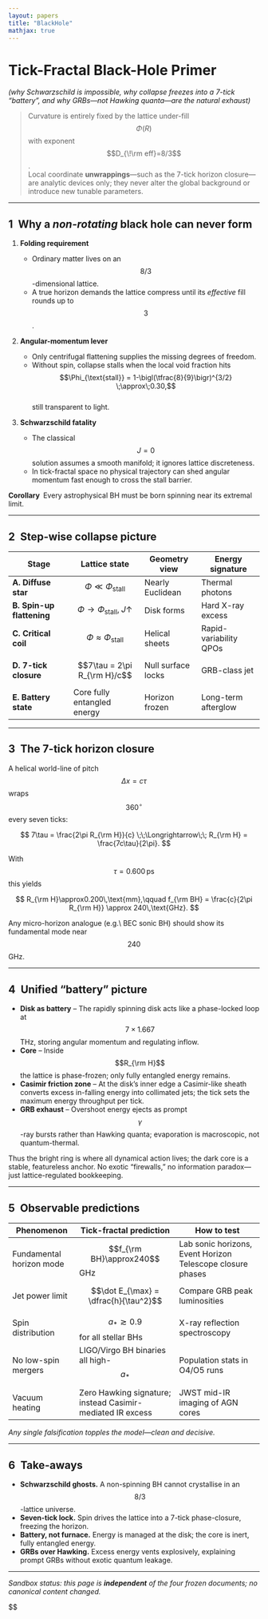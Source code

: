 ```yaml
---
layout: papers
title: "BlackHole"
mathjax: true
---
```


# Tick-Fractal Black-Hole Primer  
*(why Schwarzschild is impossible, why collapse freezes into a 7-tick “battery”, and why GRBs—­not Hawking quanta—are the natural exhaust)*

> Curvature is entirely fixed by the lattice under-fill $$\Phi(R)$$ with exponent $$D_{\!\rm eff}=8/3$$.  
> Local coordinate **unwrappings**—such as the 7-tick horizon closure—are analytic devices only; they never alter the global background or introduce new tunable parameters.

---

## 1 Why a *non-rotating* black hole can never form  

1. **Folding requirement**  
   * Ordinary matter lives on an $$8/3$$-dimensional lattice.  
   * A true horizon demands the lattice compress until its *effective* fill rounds up to $$3$$.

2. **Angular-momentum lever**  
   * Only centrifugal flattening supplies the missing degrees of freedom.  
   * Without spin, collapse stalls when the local void fraction hits  
     $$\Phi_{\text{stall}} = 1-\bigl(\tfrac{8}{9}\bigr)^{3/2} \;\approx\;0.30,$$  
     still transparent to light.

3. **Schwarzschild fatality**  
   * The classical $$J=0$$ solution assumes a smooth manifold; it ignores lattice discreteness.  
   * In tick-fractal space no physical trajectory can shed angular momentum fast enough to cross the stall barrier.

**Corollary** Every astrophysical BH must be born spinning near its extremal limit.

---

## 2 Step-wise collapse picture  

| Stage | Lattice state | Geometry view | Energy signature |
|-------|--------------|---------------|------------------|
| **A. Diffuse star** | $$\Phi\ll\Phi_{\text{stall}}$$ | Nearly Euclidean | Thermal photons |
| **B. Spin-up flattening** | $$\Phi\rightarrow\Phi_{\text{stall}},\;J\uparrow$$ | Disk forms | Hard X-ray excess |
| **C. Critical coil** | $$\Phi\approx\Phi_{\text{stall}}$$ | Helical sheets | Rapid-variability QPOs |
| **D. 7-tick closure** | $$7\tau = 2\pi R_{\rm H}/c$$ | Null surface locks | GRB-class jet |
| **E. Battery state** | Core fully entangled energy | Horizon frozen | Long-term afterglow |

---

## 3 The 7-tick horizon closure  

A helical world-line of pitch $$\Delta x = c\tau$$ wraps $$360^\circ$$ every seven ticks:

$$
7\tau = \frac{2\pi R_{\rm H}}{c}
\;\;\Longrightarrow\;\;
R_{\rm H} = \frac{7c\tau}{2\pi}.
$$

With $$\tau = 0.600\,\text{ps}$$ this yields  

$$
R_{\rm H}\approx0.200\,\text{mm},\qquad
f_{\rm BH} = \frac{c}{2\pi R_{\rm H}} \approx 240\,\text{GHz}.
$$

Any micro-horizon analogue (e.g.\ BEC sonic BH) should show its fundamental mode near $$240$$ GHz.

---

## 4 Unified “battery” picture  

* **Disk as battery** – The rapidly spinning disk acts like a phase-locked loop at $$7\times1.667$$ THz, storing angular momentum and regulating inflow.  
* **Core** – Inside $$R_{\rm H}$$ the lattice is phase-frozen; only fully entangled energy remains.  
* **Casimir friction zone** – At the disk’s inner edge a Casimir-like sheath converts excess in-falling energy into collimated jets; the tick sets the maximum energy throughput per tick.  
* **GRB exhaust** – Overshoot energy ejects as prompt $$\gamma$$-ray bursts rather than Hawking quanta; evaporation is macroscopic, not quantum-thermal.

Thus the bright ring is where all dynamical action lives; the dark core is a stable, featureless anchor. No exotic “firewalls,” no information paradox—just lattice-regulated bookkeeping.

---

## 5 Observable predictions  

| Phenomenon | Tick-fractal prediction | How to test |
|------------|------------------------|-------------|
| Fundamental horizon mode | $$f_{\rm BH}\approx240$$ GHz | Lab sonic horizons, Event Horizon Telescope closure phases |
| Jet power limit | $$\dot E_{\max} = \dfrac{h}{\tau^2}$$ | Compare GRB peak luminosities |
| Spin distribution | $$a_\ast \gtrsim 0.9$$ for all stellar BHs | X-ray reflection spectroscopy |
| No low-spin mergers | LIGO/Virgo BH binaries all high-$$a_\ast$$ | Population stats in O4/O5 runs |
| Vacuum heating | Zero Hawking signature; instead Casimir-mediated IR excess | JWST mid-IR imaging of AGN cores |

*Any single falsification topples the model—clean and decisive.*

---

## 6 Take-aways  

* **Schwarzschild ghosts.** A non-spinning BH cannot crystallise in an $$8/3$$-lattice universe.  
* **Seven-tick lock.** Spin drives the lattice into a 7-tick phase-closure, freezing the horizon.  
* **Battery, not furnace.** Energy is managed at the disk; the core is inert, fully entangled energy.  
* **GRBs over Hawking.** Excess energy vents explosively, explaining prompt GRBs without exotic quantum leakage.

---

*Sandbox status: this page is **independent** of the four frozen documents; no canonical content changed.*

$$
